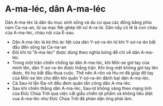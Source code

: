 # A-ma-léc, dân A-ma-léc

Dân A-ma-léc là dân du mục sinh sống và du cư qua các đồng bằng phía nam Ca-na-an, từ sa mạc Nê-ghép tới xứ A-ra-bi. Dân nầy có lẽ là con cháu của A-ma-léc, cháu nội của Ê-sau. 
- Dân A-ma-léc là kẻ thù ác liệt của dân Y-sơ-ra-ên từ khi Y-sơ-ra-ên bắt đầu đến sống tại Ca-na-an
- Đôi khi từ "A-ma-léc" được dùng theo nghĩa bóng để chỉ về dân A-ma-léc.
- Trong một trận chiến chống lại dân A-ma-léc, khi Môi-se giơ tay của mình lên, dân Y-sơ-ra-ên được thắng trận. Khi ông mệt không giơ tay lên được, thì họ bắt đầu thua cuộc. Thế nên A-rôn và Hu-rơ đã giúp đỡ tay của Môi-se lên cho đến khi quân Y-sơ-ra-ên đánh bại dân A-ma-léc.
- Cả Sau-lơ lẫn Đa-vít đều đem quân tấn công dân A-ma-léc.
- Sau khi chiến thắng dân A-ma-léc, Sau-lơ không vâng theo mạng lịnh của Đức Chúa Trời qua việc cất giấu chiến lợi phẩm và không tiêu diệt vua A-ma-léc như Đức Chúa Trời đã phán dặn ông phải làm.

